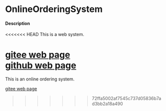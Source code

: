 # OnlineOrderingSystem

#### Description
<<<<<<< HEAD
This is a web system.

[gitee web page](https://lonelyinnovator.gitee.io/web-course/#/)<br/>
[github web page](https://lonelyinnovator.github.io/web-course/#/)
=======
This is an online ordering system.

[gitee web page](https://lonelyinnovator.gitee.io/online-ordering-system/#/)<br/>
>>>>>>> 72ffa5002af7545c737d05836b7ad3bb2a18a490
